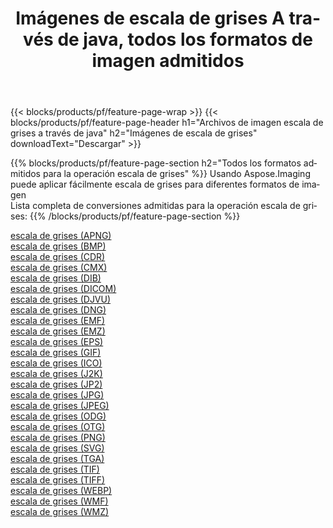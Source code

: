 ﻿---
title: Imágenes de escala de grises A través de java, todos los formatos de imagen admitidos 
weight: 3920
url: /es/java/grayscale 
lang: es
langdirlevel: 2
locales: zh-hans,ja,it,ru,de,es,fr,nl,id,lt,pl,pt,vi,tr,ko,zh-hant,ar,hi,th,sv,cs,uk,he
description: Usando Aspose.Imaging puede fácilmente escala de grises imágenes a través de java
---

{{< blocks/products/pf/feature-page-wrap >}}
{{< blocks/products/pf/feature-page-header h1="Archivos de imagen escala de grises a través de java" h2="Imágenes de escala de grises" downloadText="Descargar" >}}


{{% blocks/products/pf/feature-page-section  h2="Todos los formatos admitidos para la operación escala de grises" %}}
Usando Aspose.Imaging puede aplicar fácilmente escala de grises para diferentes formatos de imagen
<br/>
Lista completa de conversiones admitidas para la operación escala de grises:
{{% /blocks/products/pf/feature-page-section %}}
<div class="container-fluid productfamilypage bg-gray">
    <div class="convertypes bg-gray agp-content section">
        <div class="container">
		<div class="row other-converters">
		    <div class='col-md-2 other-converter remove-lp remove-rp'><a href="/imaging/es/java/grayscale/apng" >escala de grises (APNG)</a></div><div class='col-md-2 other-converter remove-lp remove-rp'><a href="/imaging/es/java/grayscale/bmp" >escala de grises (BMP)</a></div><div class='col-md-2 other-converter remove-lp remove-rp'><a href="/imaging/es/java/grayscale/cdr" >escala de grises (CDR)</a></div><div class='col-md-2 other-converter remove-lp remove-rp'><a href="/imaging/es/java/grayscale/cmx" >escala de grises (CMX)</a></div><div class='col-md-2 other-converter remove-lp remove-rp'><a href="/imaging/es/java/grayscale/dib" >escala de grises (DIB)</a></div><div class='col-md-2 other-converter remove-lp remove-rp'><a href="/imaging/es/java/grayscale/dicom" >escala de grises (DICOM)</a></div><div class='col-md-2 other-converter remove-lp remove-rp'><a href="/imaging/es/java/grayscale/djvu" >escala de grises (DJVU)</a></div><div class='col-md-2 other-converter remove-lp remove-rp'><a href="/imaging/es/java/grayscale/dng" >escala de grises (DNG)</a></div><div class='col-md-2 other-converter remove-lp remove-rp'><a href="/imaging/es/java/grayscale/emf" >escala de grises (EMF)</a></div><div class='col-md-2 other-converter remove-lp remove-rp'><a href="/imaging/es/java/grayscale/emz" >escala de grises (EMZ)</a></div><div class='col-md-2 other-converter remove-lp remove-rp'><a href="/imaging/es/java/grayscale/eps" >escala de grises (EPS)</a></div><div class='col-md-2 other-converter remove-lp remove-rp'><a href="/imaging/es/java/grayscale/gif" >escala de grises (GIF)</a></div><div class='col-md-2 other-converter remove-lp remove-rp'><a href="/imaging/es/java/grayscale/ico" >escala de grises (ICO)</a></div><div class='col-md-2 other-converter remove-lp remove-rp'><a href="/imaging/es/java/grayscale/j2k" >escala de grises (J2K)</a></div><div class='col-md-2 other-converter remove-lp remove-rp'><a href="/imaging/es/java/grayscale/jp2" >escala de grises (JP2)</a></div><div class='col-md-2 other-converter remove-lp remove-rp'><a href="/imaging/es/java/grayscale/jpg" >escala de grises (JPG)</a></div><div class='col-md-2 other-converter remove-lp remove-rp'><a href="/imaging/es/java/grayscale/jpeg" >escala de grises (JPEG)</a></div><div class='col-md-2 other-converter remove-lp remove-rp'><a href="/imaging/es/java/grayscale/odg" >escala de grises (ODG)</a></div><div class='col-md-2 other-converter remove-lp remove-rp'><a href="/imaging/es/java/grayscale/otg" >escala de grises (OTG)</a></div><div class='col-md-2 other-converter remove-lp remove-rp'><a href="/imaging/es/java/grayscale/png" >escala de grises (PNG)</a></div><div class='col-md-2 other-converter remove-lp remove-rp'><a href="/imaging/es/java/grayscale/svg" >escala de grises (SVG)</a></div><div class='col-md-2 other-converter remove-lp remove-rp'><a href="/imaging/es/java/grayscale/tga" >escala de grises (TGA)</a></div><div class='col-md-2 other-converter remove-lp remove-rp'><a href="/imaging/es/java/grayscale/tif" >escala de grises (TIF)</a></div><div class='col-md-2 other-converter remove-lp remove-rp'><a href="/imaging/es/java/grayscale/tiff" >escala de grises (TIFF)</a></div><div class='col-md-2 other-converter remove-lp remove-rp'><a href="/imaging/es/java/grayscale/webp" >escala de grises (WEBP)</a></div><div class='col-md-2 other-converter remove-lp remove-rp'><a href="/imaging/es/java/grayscale/wmf" >escala de grises (WMF)</a></div><div class='col-md-2 other-converter remove-lp remove-rp'><a href="/imaging/es/java/grayscale/wmz" >escala de grises (WMZ)</a></div>
                </div>
        </div>
    </div>
</div>
<br/>
